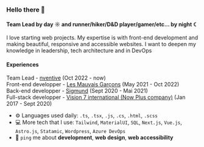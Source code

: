 ### Hello there 👋

#### Team Lead by day ☼ and runner/hiker/D&D player/gamer/etc... by night ☾

I love starting web projects.
My expertise is with front-end development and making beautiful, responsive and accessible websites.
I want to deepen my knowledge in leadership, tech architecture and in DevOps

#### Experiences
Team Lead - [nventive](https://nventive.com/fr/) (Oct 2022 - now)<br>
Front-end developper - [Les Mauvais Garçons](https://lesmauvaisgarcons.ca/) (May 2021 - Oct 2022)<br>
Back-end developper - [Sigmund](https://www.sigmund.ca/) (Sept 2020 - Mai 2021)<br>
Full-stack developper - [Vision 7 international (Now Plus company)](https://pluscompany.com/en) (Jan 2017 - Sept 2020)<br>

- ⚙️ Languages used daily: `.ts`, `.tsx`, `.js`, `.cs`, `.html`, `.scss`
- 💻 More tech that I use: `Tailwind`, `MaterialUI`, `SQL`,  `Next.js`, `Vue.js`, `Astro.js`, `Statamic`, `Wordpress`, `Azure DevOps`
- 💬 `ping` me about **development**, **web design**, **web accessibility**
